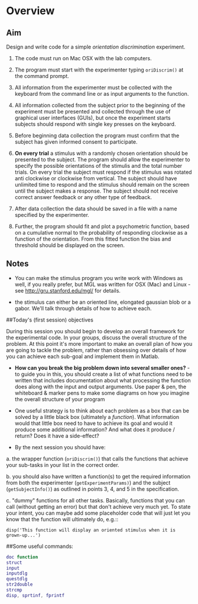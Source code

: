 # Overview

## Aim

Design and write code for a simple *orientation discrimination* experiment.

1. The code must run on Mac OSX with the lab computers.

2. The program must start with the experimenter typing ``oriDiscrim()`` at the command prompt.

3. All information from the experimenter must be collected with the keyboard from the command line or as input arguments to the function.

4. All information collected from the subject prior to the beginning of the experiment must be presented and collected through the use of graphical user interfaces (GUIs), but once the experiment starts subjects should respond with single key presses on the keyboard.

5. Before beginning data collection the program must confirm that the subject has given informed consent to participate.

6. **On every trial** a stimulus with a randomly chosen orientation should be presented to the subject. The program should allow the experimenter to specify the possible orientations of the stimulis and the total number trials. On every trial the subject must respond if the stimulus was rotated anti clockwise or clockwise from vertical. The subject should have unlimited time to respond and the stimulus should remain on the screen until the subject makes a response. The subject should not receive correct answer feedback or any other type of feedback.

7. After data collection the data should be saved in a file with a name specified by the experimenter.

8. Further, the program should fit and plot a psychometric function, based on a cumulative normal to the probability of responding clockwise as a function of the orientation. From this fitted function the bias and threshold should be displayed on the screen.

## Notes

- You can make the stimulus program you write work with Windows as well, if you really prefer, but MGL was written for OSX (Mac) and Linux - see http://gru.stanford.edu/mgl/ for details.

- the stimulus can either be an oriented line, elongated gaussian blob or a gabor. We'll talk through details of how to achieve each.


##Today's (first session) objectives

During this session you should begin to develop an overall framework for the experimental code. In your groups, discuss the overall structure of the problem. At this point it's more important to make an overall plan of how you are going to tackle the problem, rather than obsessing over details of how you can achieve each sub-goal and implement them in Matlab.

- **How can you break the big problem down into several smaller ones?** - to guide you in this, you should create a list of what functions need to be written that includes documentation about what processing the function does along with the input and output arguments. Use paper & pen, the whiteboard & marker pens to make some diagrams on how you imagine the overall structure of your program

- One useful strategy is to think about each problem as a box that can be solved by a little black box (ultimately a *function*). What information would that little box need to have to achieve its goal and would it produce some additional information? And what does it produce / return? Does it have a side-effect?

- By the next session you should have:

a. the wrapper function (``oriDiscrim()``) that calls the functions that achieve your sub-tasks in your list in the correct order.

b. you should also have written a function(s) to get the required information from both the experimenter (``getExperimentParams)``) and the subject (``getSubjectInfo()``) as outlined in points 3, 4, and 5 in the specification.

c. "dummy" functions for all other tasks. Basically, functions that you can call (without getting an error) but that don't achieve very much yet. To state your intent, you can maybe add some placeholder code that will just let you know that the function will ultimately do, e.g.::

  ``disp('This function will display an oriented stimulus when it is grown-up...')``


##Some useful commands:

```matlab
doc function
struct
input
inputdlg
questdlg
str2double
strcmp
disp, sprtinf, fprintf
```

